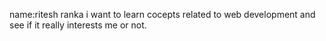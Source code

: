 name:ritesh ranka
i want to learn cocepts related to web development and see if it really interests me or not.
